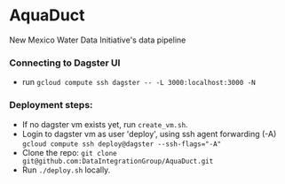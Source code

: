 # AquaDuct
New Mexico Water Data Initiative's data pipeline

### Connecting to Dagster UI
- run `gcloud compute ssh dagster -- -L 3000:localhost:3000 -N`

### Deployment steps:
- If no dagster vm exists yet, run `create_vm.sh`.
- Login to dagster vm as user 'deploy', using ssh agent forwarding (-A) `gcloud compute ssh deploy@dagster --ssh-flags="-A"`
- Clone the repo: `git clone git@github.com:DataIntegrationGroup/AquaDuct.git`
- Run `./deploy.sh` locally.